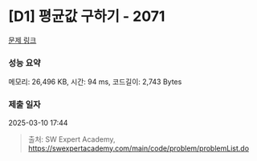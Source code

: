 # [D1] 평균값 구하기 - 2071 

[문제 링크](https://swexpertacademy.com/main/code/problem/problemDetail.do?contestProbId=AV5QRnJqA5cDFAUq) 

### 성능 요약

메모리: 26,496 KB, 시간: 94 ms, 코드길이: 2,743 Bytes

### 제출 일자

2025-03-10 17:44



> 출처: SW Expert Academy, https://swexpertacademy.com/main/code/problem/problemList.do